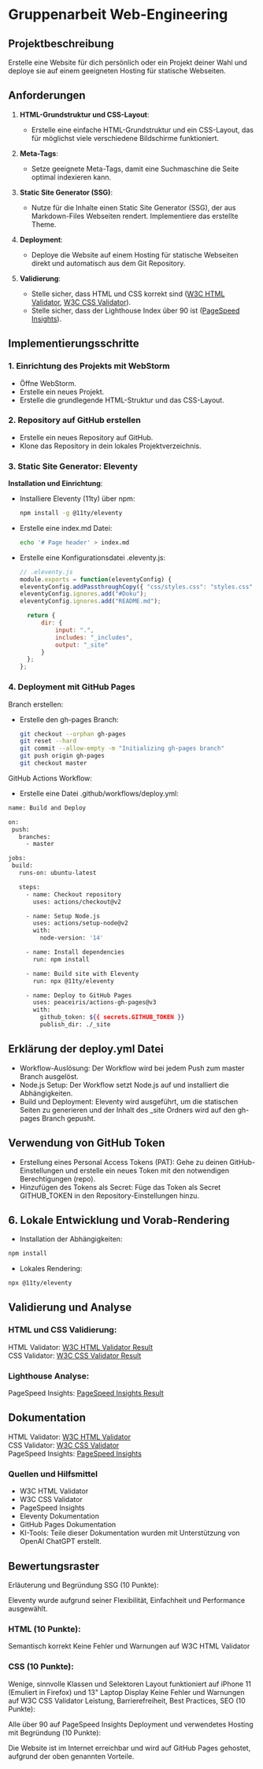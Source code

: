 # Gruppenarbeit Web-Engineering

## Projektbeschreibung

Erstelle eine Website für dich persönlich oder ein Projekt deiner Wahl und deploye sie auf einem geeigneten Hosting für statische Webseiten.

## Anforderungen

1. **HTML-Grundstruktur und CSS-Layout**:
    - Erstelle eine einfache HTML-Grundstruktur und ein CSS-Layout, das für möglichst viele verschiedene Bildschirme funktioniert.

2. **Meta-Tags**:
    - Setze geeignete Meta-Tags, damit eine Suchmaschine die Seite optimal indexieren kann.

3. **Static Site Generator (SSG)**:
    - Nutze für die Inhalte einen Static Site Generator (SSG), der aus Markdown-Files Webseiten rendert. Implementiere das erstellte Theme.

4. **Deployment**:
    - Deploye die Website auf einem Hosting für statische Webseiten direkt und automatisch aus dem Git Repository.

5. **Validierung**:
    - Stelle sicher, dass HTML und CSS korrekt sind ([W3C HTML Validator](https://validator.w3.org), [W3C CSS Validator](https://jigsaw.w3.org/css-validator/)).
    - Stelle sicher, dass der Lighthouse Index über 90 ist ([PageSpeed Insights](https://pagespeed.web.dev/)).

## Implementierungsschritte

### 1. Einrichtung des Projekts mit WebStorm

- Öffne WebStorm.
- Erstelle ein neues Projekt.
- Erstelle die grundlegende HTML-Struktur und das CSS-Layout.

### 2. Repository auf GitHub erstellen

- Erstelle ein neues Repository auf GitHub.
- Klone das Repository in dein lokales Projektverzeichnis.

### 3. Static Site Generator: Eleventy

**Installation und Einrichtung**:
- Installiere Eleventy (11ty) über npm:
  ```bash
  npm install -g @11ty/eleventy

- Erstelle eine index.md Datei:
  ```bash
  echo '# Page header' > index.md

- Erstelle eine Konfigurationsdatei .eleventy.js:
  ```js
  // .eleventy.js
  module.exports = function(eleventyConfig) {
  eleventyConfig.addPassthroughCopy({ "css/styles.css": "styles.css" });
  eleventyConfig.ignores.add("#Doku");
  eleventyConfig.ignores.add("README.md");

    return {
        dir: {
            input: ".",
            includes: "_includes",
            output: "_site"
        }
    };
  };

### 4. Deployment mit GitHub Pages

Branch erstellen:

- Erstelle den gh-pages Branch:
  ```bash
  git checkout --orphan gh-pages
  git reset --hard
  git commit --allow-empty -m "Initializing gh-pages branch"
  git push origin gh-pages
  git checkout master

GitHub Actions Workflow:
- Erstelle eine Datei .github/workflows/deploy.yml:
 ```bash
name: Build and Deploy

on:
  push:
    branches:
      - master

jobs:
  build:
    runs-on: ubuntu-latest

    steps:
      - name: Checkout repository
        uses: actions/checkout@v2

      - name: Setup Node.js
        uses: actions/setup-node@v2
        with:
          node-version: '14'

      - name: Install dependencies
        run: npm install

      - name: Build site with Eleventy
        run: npx @11ty/eleventy

      - name: Deploy to GitHub Pages
        uses: peaceiris/actions-gh-pages@v3
        with:
          github_token: ${{ secrets.GITHUB_TOKEN }}
          publish_dir: ./_site
```

## Erklärung der deploy.yml Datei
- Workflow-Auslösung: Der Workflow wird bei jedem Push zum master Branch ausgelöst.
- Node.js Setup: Der Workflow setzt Node.js auf und installiert die Abhängigkeiten.
- Build und Deployment: Eleventy wird ausgeführt, um die statischen Seiten zu generieren und der Inhalt des _site Ordners wird auf den gh-pages Branch gepusht.

## Verwendung von GitHub Token
- Erstellung eines Personal Access Tokens (PAT): Gehe zu deinen GitHub-Einstellungen und erstelle ein neues Token mit den notwendigen Berechtigungen (repo).
- Hinzufügen des Tokens als Secret: Füge das Token als Secret GITHUB_TOKEN in den Repository-Einstellungen hinzu.

## 6. Lokale Entwicklung und Vorab-Rendering

- Installation der Abhängigkeiten:
 ```bash
npm install
```

- Lokales Rendering:
 ```bash
npx @11ty/eleventy
```


## Validierung und Analyse
### HTML und CSS Validierung:

HTML Validator: [W3C HTML Validator Result](https://validator.w3.org/nu/?doc=https%3A%2F%2Fdfahrni.github.io%2FSSG-11thy%2F)  
CSS Validator: [W3C CSS Validator Result](https://jigsaw.w3.org/css-validator/validator?uri=https%3A%2F%2Fdfahrni.github.io%2FSSG-11thy%2F&profile=css3svg&usermedium=all&warning=1&vextwarning=&lang=de)
### Lighthouse Analyse:

PageSpeed Insights: [PageSpeed Insights Result](https://pagespeed.web.dev/analysis/https-dfahrni-github-io-SSG-11thy/1lwpr6i6ue?form_factor=mobile)
## Dokumentation
HTML Validator: [W3C HTML Validator](https://validator.w3.org/)  
CSS Validator: [W3C CSS Validator](https://jigsaw.w3.org/css-validator/)  
PageSpeed Insights: [PageSpeed Insights](https://pagespeed.web.dev/)
### Quellen und Hilfsmittel
- W3C HTML Validator  
- W3C CSS Validator  
- PageSpeed Insights  
- Eleventy Dokumentation  
- GitHub Pages Dokumentation  
- KI-Tools: Teile dieser Dokumentation wurden mit Unterstützung von OpenAI ChatGPT erstellt.
## Bewertungsraster
Erläuterung und Begründung SSG (10 Punkte):

Eleventy wurde aufgrund seiner Flexibilität, Einfachheit und Performance ausgewählt.
### HTML (10 Punkte):

Semantisch korrekt
Keine Fehler und Warnungen auf W3C HTML Validator
### CSS (10 Punkte):

Wenige, sinnvolle Klassen und Selektoren
Layout funktioniert auf iPhone 11 (Emuliert in Firefox) und 13" Laptop Display
Keine Fehler und Warnungen auf W3C CSS Validator
Leistung, Barrierefreiheit, Best Practices, SEO (10 Punkte):

Alle über 90 auf PageSpeed Insights
Deployment und verwendetes Hosting mit Begründung (10 Punkte):

Die Website ist im Internet erreichbar und wird auf GitHub Pages gehostet, aufgrund der oben genannten Vorteile.